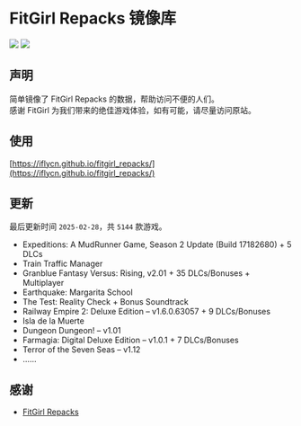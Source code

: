 ﻿# FitGirl Repacks 镜像库
![](https://img.shields.io/badge/ci-passing-brightgreen.svg?logo=github)
![](https://img.shields.io/badge/license-MIT-brightgreen.svg)

## 声明
简单镜像了 FitGirl Repacks 的数据，帮助访问不便的人们。  
感谢 FitGirl 为我们带来的绝佳游戏体验，如有可能，请尽量访问原站。

## 使用
[https://iflycn.github.io/fitgirl_repacks/](https://iflycn.github.io/fitgirl_repacks/)

## 更新
最后更新时间 `2025-02-28`，共 `5144` 款游戏。
- Expeditions: A MudRunner Game, Season 2 Update (Build 17182680) + 5 DLCs
- Train Traffic Manager
- Granblue Fantasy Versus: Rising, v2.01 + 35 DLCs/Bonuses + Multiplayer
- Earthquake: Margarita School
- The Test: Reality Check + Bonus Soundtrack
- Railway Empire 2: Deluxe Edition – v1.6.0.63057 + 9 DLCs/Bonuses
- Isla de la Muerte
- Dungeon Dungeon! – v1.01
- Farmagia: Digital Deluxe Edition – v1.0.1 + 7 DLCs/Bonuses
- Terror of the Seven Seas – v1.12
- ……

## 感谢
- [FitGirl Repacks](https://fitgirl-repacks.site/)
